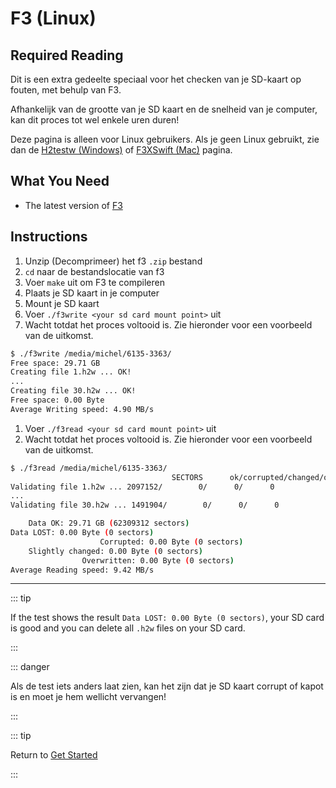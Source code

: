 # F3 (Linux)

## Required Reading

Dit is een extra gedeelte speciaal voor het checken van je SD-kaart op fouten, met behulp van F3.

Afhankelijk van de grootte van je SD kaart en de snelheid van je computer, kan dit proces tot wel enkele uren duren!

Deze pagina is alleen voor Linux gebruikers. Als je geen Linux gebruikt, zie dan de [H2testw (Windows)](h2testw-\(windows\)) of [F3XSwift (Mac)](f3x-\(mac\)) pagina.

## What You Need

- The latest version of [F3](https://github.com/AltraMayor/f3/releases/tag/v8.0)

## Instructions

1. Unzip (Decomprimeer) het f3 `.zip` bestand
2. `cd` naar de bestandslocatie van f3
3. Voer `make` uit om F3 te compileren
4. Plaats je SD kaart in je computer
5. Mount je SD kaart
6. Voer `./f3write <your sd card mount point>` uit
7. Wacht totdat het proces voltooid is. Zie hieronder voor een voorbeeld van de uitkomst.

```bash
$ ./f3write /media/michel/6135-3363/
Free space: 29.71 GB
Creating file 1.h2w ... OK!
...
Creating file 30.h2w ... OK!
Free space: 0.00 Byte
Average Writing speed: 4.90 MB/s
```

1. Voer `./f3read <your sd card mount point>` uit
2. Wacht totdat het proces voltooid is. Zie hieronder voor een voorbeeld van de uitkomst.

```bash
$ ./f3read /media/michel/6135-3363/
									SECTORS      ok/corrupted/changed/overwritten
Validating file 1.h2w ... 2097152/        0/      0/      0
...
Validating file 30.h2w ... 1491904/        0/      0/      0

	Data OK: 29.71 GB (62309312 sectors)
Data LOST: 0.00 Byte (0 sectors)
					Corrupted: 0.00 Byte (0 sectors)
	Slightly changed: 0.00 Byte (0 sectors)
				Overwritten: 0.00 Byte (0 sectors)
Average Reading speed: 9.42 MB/s
```

___

::: tip

If the test shows the result `Data LOST: 0.00 Byte (0 sectors)`, your SD card is good and you can delete all `.h2w` files on your SD card.

:::

::: danger

Als de test iets anders laat zien, kan het zijn dat je SD kaart corrupt of kapot is en moet je hem wellicht vervangen!

:::

::: tip

Return to [Get Started](get-started)

:::
